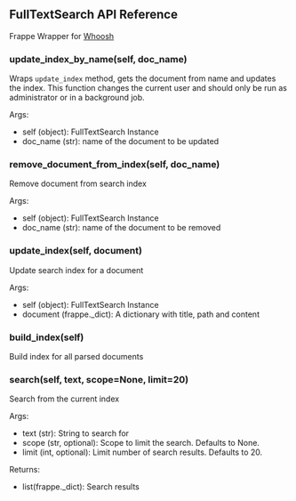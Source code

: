 ## FullTextSearch API Reference

Frappe Wrapper for [Whoosh](https://pypi.org/project/Whoosh/)

### update\_index\_by\_name(self, doc_name)

Wraps `update_index` method, gets the document from name and updates the index. This function changes the current user and should only be run as administrator or in a background job.

Args:

- self (object): FullTextSearch Instance
- doc_name (str): name of the document to be updated

### remove\_document\_from\_index(self, doc_name)

Remove document from search index

Args:

- self (object): FullTextSearch Instance
- doc_name (str): name of the document to be removed

### update\_index(self, document)

Update search index for a document

Args:

- self (object): FullTextSearch Instance
- document (frappe._dict): A dictionary with title, path and content


### build\_index(self)

Build index for all parsed documents

### search(self, text, scope=None, limit=20)

Search from the current index

Args:

- text (str): String to search for
- scope (str, optional): Scope to limit the search. Defaults to None.
- limit (int, optional): Limit number of search results. Defaults to 20.

Returns:

- list(frappe._dict): Search results
